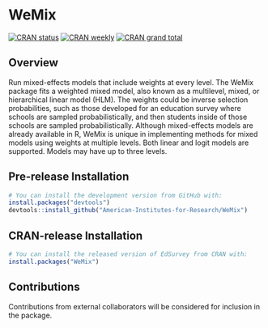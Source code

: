 <!-- README.md is generated from README.Rmd. Please edit that file -->



# WeMix

<!-- badges: start -->
[![CRAN status](https://www.r-pkg.org/badges/version-ago/WeMix)](https://www.r-pkg.org/badges/version-ago/WeMix)
[![CRAN weekly](https://cranlogs.r-pkg.org/badges/WeMix)](https://cranlogs.r-pkg.org/badges/WeMix)
[![CRAN grand total](https://cranlogs.r-pkg.org/badges/grand-total/WeMix)](https://cranlogs.r-pkg.org/badges/grand-total/WeMix)
<!-- badges: end -->

## Overview

Run mixed-effects models that include weights at every level. The WeMix package fits a weighted mixed model, also known as a multilevel, mixed, or hierarchical linear model (HLM). The weights could be inverse selection probabilities, such as those developed for an education survey where schools are sampled probabilistically, and then students inside of those schools are sampled probabilistically. Although mixed-effects models are already available in R, WeMix is unique in implementing methods for mixed models using weights at multiple levels. Both linear and logit models are supported. Models may have up to three levels.

## Pre-release Installation


``` r
# You can install the development version from GitHub with:
install.packages("devtools")
devtools::install_github("American-Institutes-for-Research/WeMix")
```


## CRAN-release Installation

``` r
# You can install the released version of EdSurvey from CRAN with:
install.packages("WeMix")
```

## Contributions

Contributions from external collaborators will be considered for inclusion in the package.

